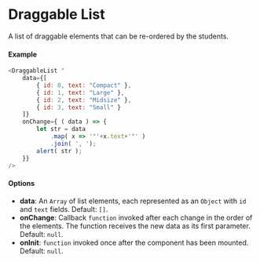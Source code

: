 # Draggable List

A list of draggable elements that can be re-ordered by the students.

#### Example

``` js
<DraggableList "
    data={[
        { id: 0, text: "Compact" },
        { id: 1, text: "Large" },
        { id: 2, text: "Midsize" },
        { id: 3, text: "Small" }
    ]}
    onChange={ ( data ) => {
        let str = data
            .map( x => '"'+x.text+'"' )
            .join( ', ');
        alert( str );
    }}
/>
```

#### Options

* __data__: An `Array` of list elements, each represented as an `Object` with `id` and `text` fields. Default: `[]`.
* __onChange__: Callback `function` invoked after each change in the order of the elements. The function receives the new data as its first parameter. Default: `null`.
* __onInit__: `function` invoked once after the component has been mounted. Default: `null`.
